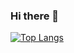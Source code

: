 ### Hi there 👋

<!--
**aliceschm/aliceschm** is a ✨ _special_ ✨ repository because its `README.md` (this file) appears on your GitHub profile.

Here are some ideas to get you started:

- 🔭 I’m currently working on ...
- 🌱 I’m currently learning ...
- 👯 I’m looking to collaborate on ...
- 🤔 I’m looking for help with ...
- 💬 Ask me about ...
- 📫 How to reach me: ...
- 😄 Pronouns: ...
- ⚡ Fun fact: ...
-->
<!-- [https://github-readme-stats-alices-projects-cd83d0c6.vercel.app/](https://github-readme-stats-six-sigma-63.vercel.app/) -->
[![Top Langs](https://github-readme-stats-six-sigma-63.vercel.app/api/top-langs/?username=aliceschm)](https://github.com/aliceschm/github-readme-stats)
